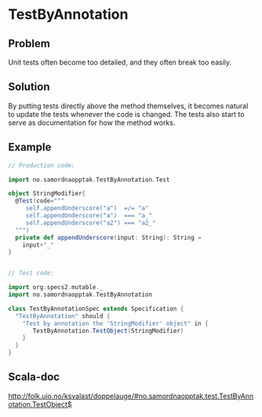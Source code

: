
TestByAnnotation
================



Problem
-------

Unit tests often become too detailed, and they often break too easily.


Solution
--------

By putting tests directly above the method themselves, it becomes
natural to update the tests whenever the code is changed. The tests
also start to serve as documentation for how the method works.


Example
-------

```scala
// Production code:

import no.samordnaopptak.TestByAnnotation.Test

object StringModifier{
  @Test(code="""
     self.appendUnderscore("a")  =/= "a"
     self.appendUnderscore("a")  === "a_"
     self.appendUnderscore("a2") === "a2_"
  """)
  private def appendUnderscore(input: String): String =
    input+"_"
}


// Test code:

import org.specs2.mutable._
import no.samordnaopptak.TestByAnnotation

class TestByAnnotationSpec extends Specification {
  "TestByAnnotation" should {
    "Test by annotation the 'StringModifier' object" in {
       TestByAnnotation.TestObject(StringModifier)
    }
  }
}
```


Scala-doc
---------
http://folk.uio.no/ksvalast/doppelauge/#no.samordnaopptak.test.TestByAnnotation.TestObject$
